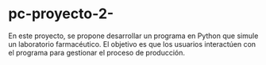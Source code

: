 # pc-proyecto-2-
En este proyecto, se propone desarrollar un programa en Python que simule un laboratorio farmacéutico. El objetivo es que los usuarios interactúen con el programa para gestionar el proceso de producción.
